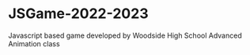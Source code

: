 # JSGame-2022-2023

Javascript based game developed by Woodside High School Advanced Animation class
